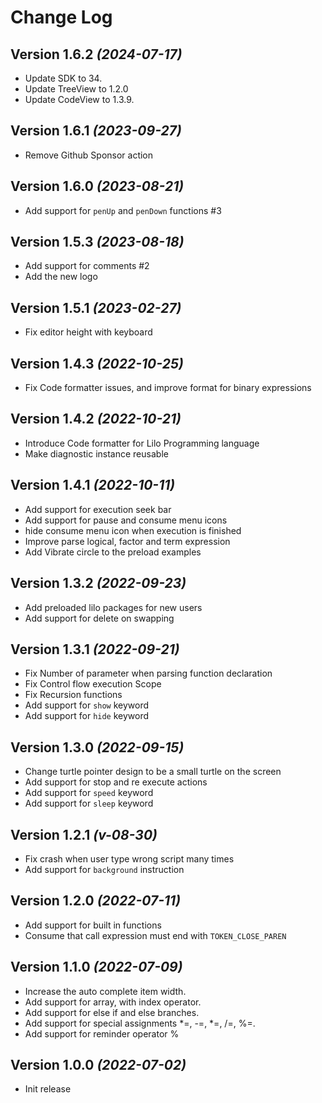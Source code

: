 Change Log
==========

Version 1.6.2 *(2024-07-17)*
-----------------------------

* Update SDK to 34.
* Update TreeView to 1.2.0
* Update CodeView to 1.3.9.

Version 1.6.1 *(2023-09-27)*
-----------------------------

* Remove Github Sponsor action

Version 1.6.0 *(2023-08-21)*
-----------------------------

* Add support for `penUp` and `penDown` functions #3

Version 1.5.3 *(2023-08-18)*
-----------------------------

* Add support for comments #2
* Add the new logo

Version 1.5.1 *(2023-02-27)*
-----------------------------

* Fix editor height with keyboard

Version 1.4.3 *(2022-10-25)*
-----------------------------

* Fix Code formatter issues, and improve format for binary expressions

Version 1.4.2 *(2022-10-21)*
-----------------------------

* Introduce Code formatter for Lilo Programming language
* Make diagnostic instance reusable

Version 1.4.1 *(2022-10-11)*
-----------------------------

* Add support for execution seek bar
* Add support for pause and consume menu icons
* hide consume menu icon when execution is finished
* Improve parse logical, factor and term expression
* Add Vibrate circle to the preload examples


Version 1.3.2 *(2022-09-23)*
-----------------------------

* Add preloaded lilo packages for new users
* Add support for delete on swapping

Version 1.3.1 *(2022-09-21)*
-----------------------------

* Fix Number of parameter when parsing function declaration
* Fix Control flow execution Scope
* Fix Recursion functions
* Add support for `show` keyword
* Add support for `hide` keyword

Version 1.3.0 *(2022-09-15)*
-----------------------------

* Change turtle pointer design to be a small turtle on the screen
* Add support for stop and re execute actions
* Add support for `speed` keyword
* Add support for `sleep` keyword

Version 1.2.1 *(v-08-30)*
-----------------------------

* Fix crash when user type wrong script many times
* Add support for `background` instruction

Version 1.2.0 *(2022-07-11)*
-----------------------------

* Add support for built in functions
* Consume that call expression must end with `TOKEN_CLOSE_PAREN`

Version 1.1.0 *(2022-07-09)*
-----------------------------

* Increase the auto complete item width.
* Add support for array, with index operator.
* Add support for else if and else branches.
* Add support for special assignments *=, -=, *=, /=, %=.
* Add support for reminder operator %

Version 1.0.0 *(2022-07-02)*
-----------------------------

* Init release